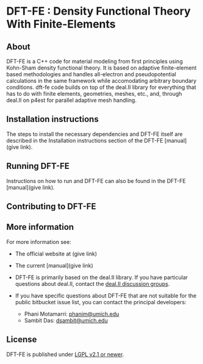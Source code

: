 DFT-FE : Density Functional Theory With Finite-Elements 
=======================================================


About
-----

DFT-FE is a C++ code for material modeling from first principles using Kohn-Sham density functional theory.
It is based on adaptive finite-element based methodologies and handles all-electron and pseudopotential calculations in the 
same framework while accomodating arbitrary boundary conditions. dft-fe code builds on top of the deal.II library for everything 
that has to do with finite elements, geometries, meshes, etc., and, through deal.II on p4est for parallel adaptive mesh handling. 



Installation instructions
-------------------------

The steps to install the necessary dependencies and DFT-FE itself are described
in the Installation instructions section of the DFT-FE [manual](give link).



Running DFT-FE
--------------

Instructions on how to run and DFT-FE can also be found in the DFT-FE [manual](give link). 



Contributing to DFT-FE
----------------------




More information
----------------

For more information see:

 - The official website at (give link)
 
 - The current [manual](give link)
 
 - DFT-FE is primarily based on the deal.II library. If you have particular questions about deal.II, contact the [deal.II discussion groups](https://groups.google.com/d/forum/dealii).
 
 - If you have specific questions about DFT-FE that are not suitable for the public bitbucket issue list, you can contact the principal developers:

    - Phani Motamarri: phanim@umich.edu
    - Sambit Das: dsambit@umich.edu



License
-------

DFT-FE is published under [LGPL v2.1 or newer](LICENSE).
